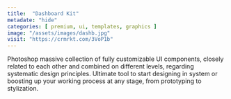 ```yaml
---
title:  "Dashboard Kit"
metadate: "hide"
categories: [ premium, ui, templates, graphics ]
image: "/assets/images/dashb.jpg"
visit: "https://crmrkt.com/3VoP1b"
---
```

Photoshop massive collection of fully customizable UI components, closely related to each other and combined on different levels, regarding systematic design principles. Ultimate tool to start designing in system or boosting up your working process at any stage, from prototyping to stylization.
